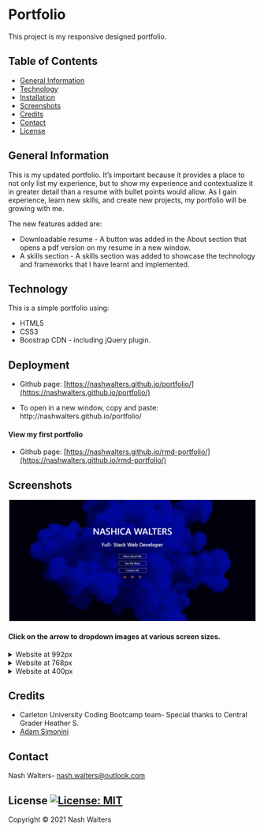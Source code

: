 # Portfolio

This project is my responsive designed portfolio. 

## Table of Contents
* [General Information](#general-information)
* [Technology](#technology)
* [Installation](#installation)
* [Screenshots](#screenshots)
* [Credits](#credits)
* [Contact](#contact)
* [License](#license)

## General Information

This is my updated portfolio. It’s important because it provides a place to not only list my experience, but to show my experience and contextualize it in greater detail than a resume with bullet points would allow. As I gain experience, learn new skills, and create new projects, my portfolio will be growing with me. 

The new features added are:
* Downloadable resume - A button was added in the About section that opens a pdf version on my resume in a new window.
* A skills section - A skills section was added to showcase the technology and frameworks that I have learnt and implemented.

## Technology

This is a simple portfolio using:
* HTML5
* CSS3
* Boostrap CDN - including jQuery plugin.

## Deployment

* Github page: [https://nashwalters.github.io/portfolio/](https://nashwalters.github.io/portfolio/)

* To open in a new window, copy and paste: http://<span></span>nashwalters.github.io/portfolio/

#### View my first portfolio
* Github page: [https://nashwalters.github.io/rmd-portfolio/](https://nashwalters.github.io/rmd-portfolio/)


## Screenshots
<p align="center"> 
<img src="assets/img/screencapture-landing.png" alt= "screenshot of my portfolio" width= "500px">
</p>

#### Click on the arrow to dropdown images at various screen sizes.

<details>
  <summary>Website at 992px</summary>
  <img src="assets/img/screencapture-992.png" alt= "screenshot of site at 992px">
</details>
<details>
  <summary>Website at 768px</summary>
   <img src="assets/img/screencapture-768px.png" alt= "screenshot of site at 768px">
</details>
<details>
  <summary>Website at 400px</summary>
   <img src="assets/img/screencapture-400px.png" alt= "screenshot of site at 400px">
</details>

## Credits

* Carleton University Coding Bootcamp team- Special thanks to Central Grader Heather S.
* [Adam Simonini](https://github.com/adamsimonini)

## Contact

Nash Walters- nash.walters@outlook.com

## License [![License: MIT](https://img.shields.io/badge/License-MIT-yellow.svg)](https://opensource.org/licenses/MIT)

Copyright © 2021 Nash Walters
